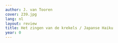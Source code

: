 ```yaml
---
author: J. van Tooren
cover: 239.jpg
lang: nl
layout: review
title: Het zingen van de krekels / Japanse Haiku
year: 0
---
```

